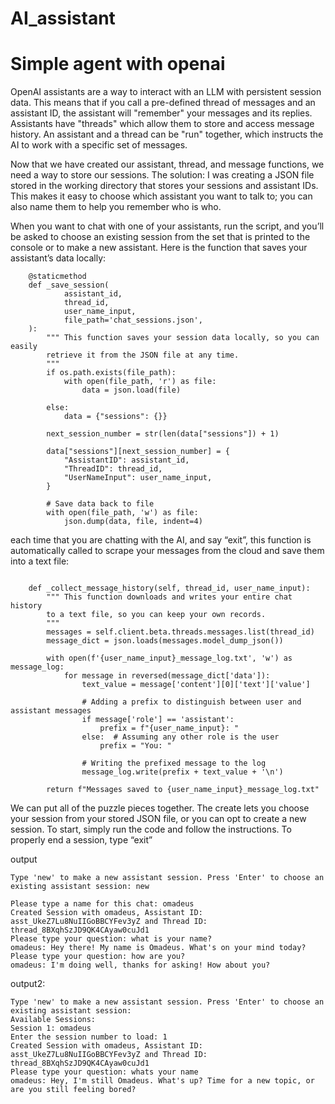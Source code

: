 # AI_assistant

 # Simple agent with openai

OpenAI assistants are a way to interact with an LLM with persistent session data. 
This means that if you call a pre-defined thread of messages and an assistant ID,
the assistant will "remember" your messages and its replies.
Assistants have "threads" which allow them to store and access message history. 
An assistant and a thread can be "run" together, 
which instructs the AI to work with a specific set of messages. 


Now that we have created our assistant, thread, and message functions, 
we need a way to store our sessions. 
The solution:
I was creating a JSON file stored in the working directory that stores your 
sessions and assistant IDs. 
This makes it easy to choose which assistant you want to talk to;
you can also name them to help you remember who is who.


When you want to chat with one of your assistants, 
run the script, and you’ll be asked to choose an existing session from the 
set that is printed to the console or to make a new assistant.
Here is the function that saves your assistant’s data locally:
```commandline
    @staticmethod
    def _save_session(
            assistant_id,
            thread_id,
            user_name_input,
            file_path='chat_sessions.json',
    ):
        """ This function saves your session data locally, so you can easily
        retrieve it from the JSON file at any time.
        """
        if os.path.exists(file_path):
            with open(file_path, 'r') as file:
                data = json.load(file)

        else:
            data = {"sessions": {}}

        next_session_number = str(len(data["sessions"]) + 1)

        data["sessions"][next_session_number] = {
            "AssistantID": assistant_id,
            "ThreadID": thread_id,
            "UserNameInput": user_name_input,
        }

        # Save data back to file
        with open(file_path, 'w') as file:
            json.dump(data, file, indent=4)
   ```


each time that you are chatting with the AI, and say “exit”, this function is 
automatically called to scrape your messages from the cloud and save them into 
a text file:
```commandline

    def _collect_message_history(self, thread_id, user_name_input):
        """ This function downloads and writes your entire chat history
        to a text file, so you can keep your own records.
        """
        messages = self.client.beta.threads.messages.list(thread_id)
        message_dict = json.loads(messages.model_dump_json())

        with open(f'{user_name_input}_message_log.txt', 'w') as message_log:
            for message in reversed(message_dict['data']):
                text_value = message['content'][0]['text']['value']

                # Adding a prefix to distinguish between user and assistant messages
                if message['role'] == 'assistant':
                    prefix = f"{user_name_input}: "
                else:  # Assuming any other role is the user
                    prefix = "You: "

                # Writing the prefixed message to the log
                message_log.write(prefix + text_value + '\n')

        return f"Messages saved to {user_name_input}_message_log.txt"
```

We can put all of the puzzle pieces together. The create lets you 
choose your session from your stored JSON file, 
or you can opt to create a new session.
To start, simply run the code and follow the instructions. 
To properly end a session, type “exit”

output
```commandline
Type 'new' to make a new assistant session. Press 'Enter' to choose an existing assistant session: new

Please type a name for this chat: omadeus
Created Session with omadeus, Assistant ID: asst_UkeZ7Lu8NuIIGoBBCYFev3yZ and Thread ID: thread_8BXqhSzJD9QK4CAyaw0cuJd1
Please type your question: what is your name?
omadeus: Hey there! My name is Omadeus. What's on your mind today?
Please type your question: how are you?
omadeus: I'm doing well, thanks for asking! How about you?

```

output2:

```commandline
Type 'new' to make a new assistant session. Press 'Enter' to choose an existing assistant session: 
Available Sessions:
Session 1: omadeus
Enter the session number to load: 1
Created Session with omadeus, Assistant ID: asst_UkeZ7Lu8NuIIGoBBCYFev3yZ and Thread ID: thread_8BXqhSzJD9QK4CAyaw0cuJd1
Please type your question: whats your name
omadeus: Hey, I'm still Omadeus. What's up? Time for a new topic, or are you still feeling bored?

```